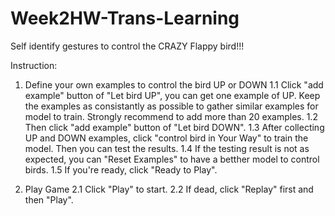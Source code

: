 # Week2HW-Trans-Learning
Self identify gestures to control the CRAZY Flappy bird!!!

Instruction:
1. Define your own examples to control the bird UP or DOWN
  1.1 Click "add example" button of "Let bird UP", you can get one example of UP. Keep the examples as consistantly as possible to gather similar examples for model to train. Strongly recommend to add more than 20 examples.
  1.2 Then click "add example" button of "Let bird DOWN".
  1.3 After collecting UP and DOWN examples, click "control bird in Your Way" to train the model. Then you can test the results.
  1.4 If the testing result is not as expected, you can "Reset Examples" to have a betther model to control birds.
  1.5 If you're ready, click "Ready to Play".
  
2. Play Game
  2.1 Click "Play" to start.
  2.2 If dead, click "Replay" first and then "Play".
